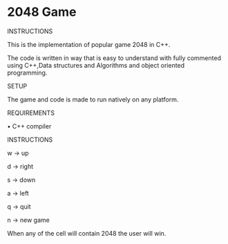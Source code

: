 # 2048 Game

INSTRUCTIONS

This is the implementation of popular game 2048 in C++.

The code is written in way that is easy to understand with fully commented using C++,Data structures and Algorithms and object oriented programming.

SETUP

The game and code is made to run natively on any platform.

REQUIREMENTS

 •	C++ compiler

INSTRUCTIONS

w -> up

d -> right

s -> down

a -> left

q -> quit

n -> new game

When any of the cell will contain 2048 the user will win.

